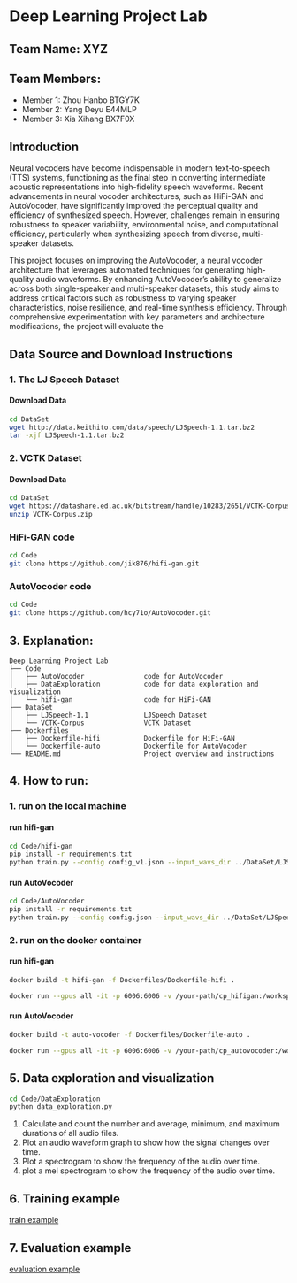 # Deep Learning Project Lab

## Team Name: **XYZ**

## Team Members:

- Member 1: Zhou Hanbo BTGY7K
- Member 2: Yang Deyu E44MLP
- Member 3: Xia Xihang BX7F0X

## Introduction

Neural vocoders have become indispensable in modern text-to-speech (TTS) systems, functioning as the final step in
converting intermediate acoustic representations into high-fidelity speech waveforms. Recent advancements in neural
vocoder architectures, such as HiFi-GAN and AutoVocoder, have significantly improved the perceptual quality and
efficiency of synthesized speech. However, challenges remain in ensuring robustness to speaker variability,
environmental noise, and computational efficiency, particularly when synthesizing speech from diverse, multi-speaker
datasets.

This project focuses on improving the AutoVocoder, a neural vocoder architecture that leverages automated techniques for
generating high-quality audio waveforms. By enhancing AutoVocoder’s ability to generalize across both single-speaker and
multi-speaker datasets, this study aims to address critical factors such as robustness to varying speaker
characteristics, noise resilience, and real-time synthesis efficiency. Through comprehensive experimentation with key
parameters and architecture modifications, the project will evaluate the

## Data Source and Download Instructions

### 1. The LJ Speech Dataset

#### Download Data

```bash
cd DataSet
wget http://data.keithito.com/data/speech/LJSpeech-1.1.tar.bz2
tar -xjf LJSpeech-1.1.tar.bz2
```

### 2. VCTK Dataset

#### Download Data

```bash
cd DataSet
wget https://datashare.ed.ac.uk/bitstream/handle/10283/2651/VCTK-Corpus.zip
unzip VCTK-Corpus.zip
```

### HiFi-GAN code

```bash
cd Code
git clone https://github.com/jik876/hifi-gan.git
```

### AutoVocoder code

```bash
cd Code
git clone https://github.com/hcy71o/AutoVocoder.git
```

## 3. Explanation:

```
Deep Learning Project Lab
├── Code
│   ├── AutoVocoder               code for AutoVocoder
│   ├── DataExploration           code for data exploration and visualization
│   └── hifi-gan                  code for HiFi-GAN
├── DataSet
│   ├── LJSpeech-1.1              LJSpeech Dataset
│   └── VCTK-Corpus               VCTK Dataset
├── Dockerfiles
│   ├── Dockerfile-hifi           Dockerfile for HiFi-GAN
│   └── Dockerfile-auto           Dockerfile for AutoVocoder
└── README.md                     Project overview and instructions
```

## 4. How to run:

### 1. run on the local machine

#### run hifi-gan

```bash
cd Code/hifi-gan
pip install -r requirements.txt
python train.py --config config_v1.json --input_wavs_dir ../DataSet/LJSpeech-1.1/wavs --input_training_file ../DataSet/LJSpeech-1.1/training.txt --input_validation_file ../DataSet/LJSpeech-1.1/validation.txt
```

#### run AutoVocoder

```bash
cd Code/AutoVocoder
pip install -r requirements.txt
python train.py --config config.json --input_wavs_dir ../DataSet/LJSpeech-1.1/wavs --input_training_file ../DataSet/LJSpeech-1.1/training.txt --input_validation_file ../DataSet/LJSpeech-1.1/validation.txt
```

### 2. run on the docker container

#### run hifi-gan

```bash
docker build -t hifi-gan -f Dockerfiles/Dockerfile-hifi .

docker run --gpus all -it -p 6006:6006 -v /your-path/cp_hifigan:/workspace/hifi-gan/cp_hifigan hifi-gan-gpu
```

#### run AutoVocoder

```bash
docker build -t auto-vocoder -f Dockerfiles/Dockerfile-auto .

docker run --gpus all -it -p 6006:6006 -v /your-path/cp_autovocoder:/workspace/auto-vocoder/cp_autovocoder auto-vocoder-gpu
```

## 5. Data exploration and visualization

```bash
cd Code/DataExploration
python data_exploration.py
```

1. Calculate and count the number and average, minimum, and maximum durations of all audio files.
2. Plot an audio waveform graph to show how the signal changes over time.
3. Plot a spectrogram to show the frequency of the audio over time.
4. plot a mel spectrogram to show the frequency of the audio over time.

## 6. Training example
[train example](Code/DataExploration/train.ipynb)

## 7. Evaluation example
[evaluation example](Code/DataExploration/evaluation.ipynb)




